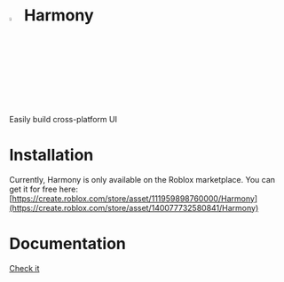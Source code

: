 # <img src="https://github.com/user-attachments/assets/8d43323b-47e8-4c15-8256-b64827bc75e9" alt="a yellow eight-handled wheel" style="width:4%; height:auto;"> Harmony
Easily build cross-platform UI

# Installation
Currently, Harmony is only available on the Roblox marketplace. You can get it for free here: [https://create.roblox.com/store/asset/111959898760000/Harmony](https://create.roblox.com/store/asset/140077732580841/Harmony)

# Documentation
[Check it](./docs/README.md)

